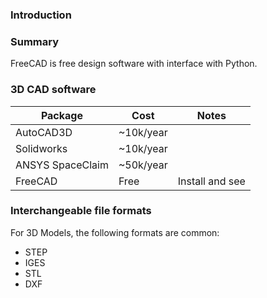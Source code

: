 ### Introduction

### Summary

FreeCAD is free design software with interface with Python.

### 3D CAD software

| Package | Cost | Notes |
|---------|---------|---------|
| AutoCAD3D |  ~10k/year |
| Solidworks |  ~10k/year |
| ANSYS SpaceClaim |  ~50k/year |
| FreeCAD | Free | Install and see

### Interchangeable file formats

For 3D Models, the following formats are common:

- STEP
- IGES
- STL
- DXF
